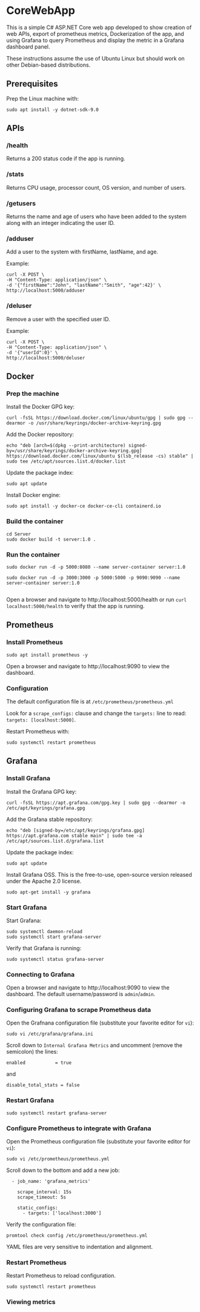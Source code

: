 # CoreWebApp

This is a simple C# ASP.NET Core web app developed to show creation of web APIs, export of prometheus metrics, Dockerization of the app, and using Grafana to query Prometheus and display the metric in a Grafana dashboard panel.

These instructions assume the use of Ubuntu Linux but should work on other Debian-based distributions.

## Prerequisites

Prep the Linux machine with:

`sudo apt install -y dotnet-sdk-9.0`

## APIs

### /health

Returns a 200 status code if the app is running.

### /stats

Returns CPU usage, processor count, OS version, and number of users.

### /getusers

Returns the name and age of users who have been added to the system along with an integer indicating the user ID.

### /adduser

Add a user to the system with firstName, lastName, and age.

Example:

```
curl -X POST \
-H "Content-Type: application/json" \
-d '{"firstName":"John", "lastName":"Smith", "age":42}' \
http://localhost:5000/adduser
```

### /deluser

Remove a user with the specified user ID.

Example:

```
curl -X POST \
-H "Content-Type: application/json" \
-d '{"userId":0}' \
http://localhost:5000/deluser
```

## Docker

### Prep the machine

Install the Docker GPG key:

```
curl -fsSL https://download.docker.com/linux/ubuntu/gpg | sudo gpg --dearmor -o /usr/share/keyrings/docker-archive-keyring.gpg
```

Add the Docker repository:

```
echo "deb [arch=$(dpkg --print-architecture) signed-by=/usr/share/keyrings/docker-archive-keyring.gpg] https://download.docker.com/linux/ubuntu $(lsb_release -cs) stable" | sudo tee /etc/apt/sources.list.d/docker.list
```

Update the package index:

```
sudo apt update
```

Install Docker engine:

```
sudo apt install -y docker-ce docker-ce-cli containerd.io
```

### Build the container

```
cd Server
sudo docker build -t server:1.0 .
```

### Run the container

```
sudo docker run -d -p 5000:8080 --name server-container server:1.0

sudo docker run -d -p 3000:3000 -p 5000:5000 -p 9090:9090 --name server-container server:1.0


```

Open a browser and navigate to http://localhost:5000/health or run `curl localhost:5000/health` to verify that the app is running.

## Prometheus

### Install Prometheus

```
sudo apt install prometheus -y
```

Open a browser and navigate to http://localhost:9090 to view the dashboard.

### Configuration

The default configuration file is at `/etc/prometheus/prometheus.yml`

Look for a `scrape_configs:` clause and change the `targets:` line to read: `targets: [localhost:5000]`.

Restart Prometheus with:

```
sudo systemctl restart prometheus
```

## Grafana

### Install Grafana 

Install the Grafana GPG key:

```
curl -fsSL https://apt.grafana.com/gpg.key | sudo gpg --dearmor -o /etc/apt/keyrings/grafana.gpg
```

Add the Grafana stable repository:

```
echo "deb [signed-by=/etc/apt/keyrings/grafana.gpg] https://apt.grafana.com stable main" | sudo tee -a /etc/apt/sources.list.d/grafana.list 

```

Update the package index:

```
sudo apt update
```

Install Grafana OSS. This is the free-to-use, open-source version released under the Apache 2.0 license.

```
sudo apt-get install -y grafana
```

### Start Grafana

Start Grafana:

```
sudo systemctl daemon-reload
sudo systemctl start grafana-server
```

Verify that Grafana is running:

```
sudo systemctl status grafana-server
```

### Connecting to Grafana

Open a browser and navigate to http://localhost:9090 to view the dashboard. The default username/password is `admin`/`admin`.

### Configuring Grafana to scrape Prometheus data

Open the Grafnana configuration file (substitute your favorite editor for `vi`):

```
sudo vi /etc/grafana/grafana.ini
```

Scroll down to `Internal Grafana Metrics` and uncomment (remove the semicolon) the lines:

```
enabled           = true
```

and

```
disable_total_stats = false
```

### Restart Grafana

```
sudo systemctl restart grafana-server
```

### Configure Prometheus to integrate with Grafana

Open the Prometheus configuration file (substitute your favorite editor for `vi`):

```
sudo vi /etc/prometheus/prometheus.yml 
```

Scroll down to the bottom and add a new job:

```
  - job_name: 'grafana_metrics'

    scrape_interval: 15s
    scrape_timeout: 5s

    static_configs:
      - targets: ['localhost:3000']
```

Verify the configuration file:

```
promtool check config /etc/prometheus/prometheus.yml
```

YAML files are very sensitive to indentation and alignment.

### Restart Prometheus

Restart Prometheus to reload configuration.

```
sudo systemctl restart prometheus
```

### Viewing metrics

